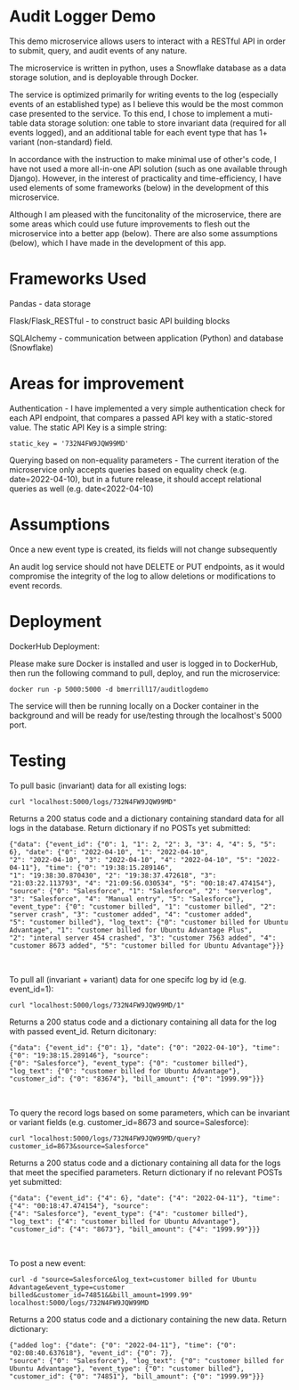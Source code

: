 # Audit Logger Demo

This demo microservice allows users to interact with a RESTful API in order to submit, query, and audit events of any nature.

The microservice is written in python, uses a Snowflake database as a data storage solution, and is deployable through Docker.

The service is optimized primarily for writing events to the log (especially events of an established type) as I believe this would be
the most common case presented to the service. To this end, I chose to implement a muti-table data storage solution: one table to store
invariant data (required for all events logged), and an additional table for each event type that has 1+ variant (non-standard)
field.

In accordance with the instruction to make minimal use of other's code, I have not used a more all-in-one API solution
(such as one available through Django). However, in the interest of practicality and time-efficiency, I have used elements
of some frameworks (below) in the development of this microservice.

Although I am pleased with the funcitonality of the microservice, there are some areas which could use future improvements
to flesh out the microservice into a better app (below). There are also some assumptions (below), which I have made in the
development of this app.

# Frameworks Used

Pandas - data storage

Flask/Flask_RESTful - to construct basic API building blocks

SQLAlchemy - communication between application (Python) and database (Snowflake)

# Areas for improvement

Authentication - I have implemented a very simple authentication check for each API endpoint, that compares a passed API key
with a static-stored value. The static API Key is a simple string:
```
static_key = '732N4FW9JQW99MD'
```

Querying based on non-equality parameters - The current iteration of the microservice only accepts queries based on equality
check (e.g. date=2022-04-10), but in a future release, it should accept relational queries as well (e.g. date<2022-04-10)

# Assumptions

Once a new event type is created, its fields will not change subsequently

An audit log service should not have DELETE or PUT endpoints, as it would compromise the integrity of the log to allow
deletions or modifications to event records.

# Deployment

DockerHub Deployment:

Please make sure Docker is installed and user is logged in to DockerHub, then run the following command to pull, deploy,
and run the microservice:

```
docker run -p 5000:5000 -d bmerrill17/auditlogdemo
```

The service will then be running locally on a Docker container in the background and will be ready for use/testing through
the localhost's 5000 port.

# Testing

To pull basic (invariant) data for all existing logs:

```
curl "localhost:5000/logs/732N4FW9JQW99MD"
```

Returns a 200 status code and a dictionary containing standard data for all logs in the database. Return dictionary if no POSTs yet submitted:
```
{"data": {"event_id": {"0": 1, "1": 2, "2": 3, "3": 4, "4": 5, "5": 6}, "date": {"0": "2022-04-10", "1": "2022-04-10",
"2": "2022-04-10", "3": "2022-04-10", "4": "2022-04-10", "5": "2022-04-11"}, "time": {"0": "19:38:15.289146",
"1": "19:38:30.870430", "2": "19:38:37.472618", "3": "21:03:22.113793", "4": "21:09:56.030534", "5": "00:18:47.474154"},
"source": {"0": "Salesforce", "1": "Salesforce", "2": "serverlog", "3": "Salesforce", "4": "Manual entry", "5": "Salesforce"},
"event_type": {"0": "customer billed", "1": "customer billed", "2": "server crash", "3": "customer added", "4": "customer added",
"5": "customer billed"}, "log_text": {"0": "customer billed for Ubuntu Advantage", "1": "customer billed for Ubuntu Advantage Plus",
"2": "interal server 454 crashed", "3": "customer 7563 added", "4": "customer 8673 added", "5": "customer billed for Ubuntu Advantage"}}}
```
<br>

To pull all (invariant + variant) data for one specifc log by id (e.g. event_id=1):

```
curl "localhost:5000/logs/732N4FW9JQW99MD/1"
```

Returns a 200 status code and a dictionary containing all data for the log with passed event_id. Return dicitonary:
```
{"data": {"event_id": {"0": 1}, "date": {"0": "2022-04-10"}, "time": {"0": "19:38:15.289146"}, "source":
{"0": "Salesforce"}, "event_type": {"0": "customer billed"}, "log_text": {"0": "customer billed for Ubuntu Advantage"},
"customer_id": {"0": "83674"}, "bill_amount": {"0": "1999.99"}}}
```

<br>

To query the record logs based on some parameters, which can be invariant or variant fields (e.g. customer_id=8673 and
source=Salesforce):

```
curl "localhost:5000/logs/732N4FW9JQW99MD/query?customer_id=8673&source=Salesforce"
```

Returns a 200 status code and a dictionary containing all data for the logs that meet the specified parameters.
Return dictionary if no relevant POSTs yet submitted:

```
{"data": {"event_id": {"4": 6}, "date": {"4": "2022-04-11"}, "time": {"4": "00:18:47.474154"}, "source":
{"4": "Salesforce"}, "event_type": {"4": "customer billed"}, "log_text": {"4": "customer billed for Ubuntu Advantage"},
"customer_id": {"4": "8673"}, "bill_amount": {"4": "1999.99"}}}
```

<br>

To post a new event:

```
curl -d "source=Salesforce&log_text=customer billed for Ubuntu Advantage&event_type=customer billed&customer_id=74851&&bill_amount=1999.99" localhost:5000/logs/732N4FW9JQW99MD
```

Returns a 200 status code and a dictionary containing the new data. Return dictionary:

```
{"added log": {"date": {"0": "2022-04-11"}, "time": {"0": "02:08:40.637618"}, "event_id": {"0": 7},
"source": {"0": "Salesforce"}, "log_text": {"0": "customer billed for Ubuntu Advantage"}, "event_type": {"0": "customer billed"},
"customer_id": {"0": "74851"}, "bill_amount": {"0": "1999.99"}}}
```
